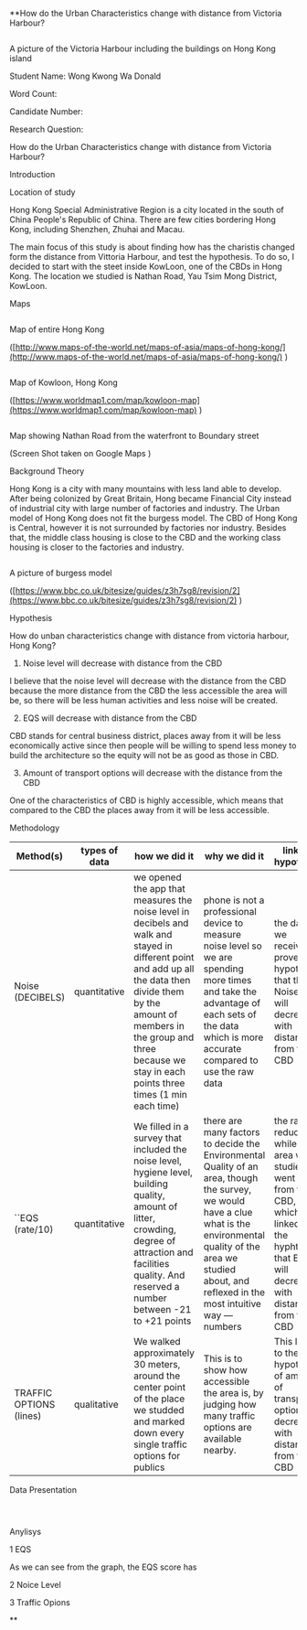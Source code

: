 **How do the Urban Characteristics change with distance from Victoria Harbour?

![]()

 A picture of the Victoria Harbour including the buildings on Hong Kong island

Student Name: Wong Kwong Wa Donald

Word Count:

Candidate Number:

Research Question:

How do the Urban Characteristics change with distance from Victoria Harbour?

Introduction

Location of study

Hong Kong Special Administrative Region is a city located in the south of China People's Republic of China. There are few cities bordering Hong Kong, including Shenzhen, Zhuhai and Macau.

The main focus of this study  is about finding how has the charistis changed form the distance from Vittoria Harbour, and test the hypothesis. To do so,  I decided to start with the steet inside KowLoon, one of the CBDs in Hong Kong. The location we studied is Nathan Road, Yau Tsim Mong District, KowLoon.

Maps

![]()

 Map of entire Hong Kong

 ([http://www.maps-of-the-world.net/maps-of-asia/maps-of-hong-kong/](http://www.maps-of-the-world.net/maps-of-asia/maps-of-hong-kong/) )

![]()

 Map of Kowloon, Hong Kong

 ([https://www.worldmap1.com/map/kowloon-map](https://www.worldmap1.com/map/kowloon-map) )

![]()

 Map showing Nathan Road from the waterfront to Boundary street

 (Screen Shot taken on Google Maps )

Background Theory

Hong Kong is a city with many mountains with less land able to develop. After being colonized by Great Britain, Hong became Financial City instead of industrial city with large number of factories and industry. The Urban model of Hong Kong does not fit the burgess model. The CBD of Hong Kong is Central, however it is not surrounded by factories nor industry. Besides that, the middle class housing is close to the CBD and the working class housing is closer to the factories and industry.

![]()

 A picture of burgess model

 ([https://www.bbc.co.uk/bitesize/guides/z3h7sg8/revision/2](https://www.bbc.co.uk/bitesize/guides/z3h7sg8/revision/2) )

Hypothesis

How do unban characteristics change with distance from victoria harbour, Hong Kong?

1. Noise level will decrease with distance from the CBD

I believe that the noise level will decrease with the distance from the CBD because the more distance from the CBD the less accessible the area will be, so there will be less human activities and less noise will be created.

2. EQS will decrease with distance from the CBD

CBD stands for central business district, places away from it will be less economically active since then people will be willing to spend less money to build the architecture so the equity will not be as good as those in CBD.

3. Amount of transport options will decrease with the distance from the CBD

One of the characteristics of CBD is highly accessible, which means that compared to the CBD the places away from it will be less accessible.

Methodology

| Method(s)               | types of data | how we did it                                                                                                                                                                                                                                            | why we did it                                                                                                                                                                                                                    | links to hypothesis                                                                                                                                   |
| ----------------------- | ------------- | -------------------------------------------------------------------------------------------------------------------------------------------------------------------------------------------------------------------------------------------------------- | -------------------------------------------------------------------------------------------------------------------------------------------------------------------------------------------------------------------------------- | ----------------------------------------------------------------------------------------------------------------------------------------------------- |
| Noise (DECIBELS)        | quantitative  | we opened the app that measures the noise level in decibels and walk and stayed in different point and add up all the data then divide them by the amount of members in the group and three because we stay in each points three times (1 min each time) | phone is not a professional device to measure noise level so we are spending more times and take the advantage of each sets of the data which is more accurate compared to use the raw data                                      | the data we received proves the hypothesis that the Noise level will decrease with distance from the CBD                                              |
| ``EQS (rate/10)  | quantitative  | We filled in a survey that included the noise level, hygiene level, building quality, amount of litter, crowding, degree of attraction and facilities quality. And reserved a number between -21 to +21 points                                           | there are many factors to decide the Environmental Quality of an area, though the survey, we would have a clue what is the environmental quality of the area we studied about, and reflexed in the most intuitive way — numbers | the rate/10 reduces while the area we studied went away from the CBD, which linked to the hyphthoes that EQS will decrease with distance from the CBD |
| TRAFFIC OPTIONS (lines) | qualitative   | We walked approximately 30 meters, around the center point of the place we studded and marked down every single traffic options for publics                                                                                                              | This is to show how accessible the area is, by judging how many traffic options are available nearby.                                                                                                                            | This links to the hypothesis of amount of transport options decreasing with distance from the CBD                                                     |

Data Presentation

![]()

![]()

![]()

Anylisys

1 EQS

As we can see from the graph, the EQS score has

2 Noice Level

3 Traffic Opions

**
